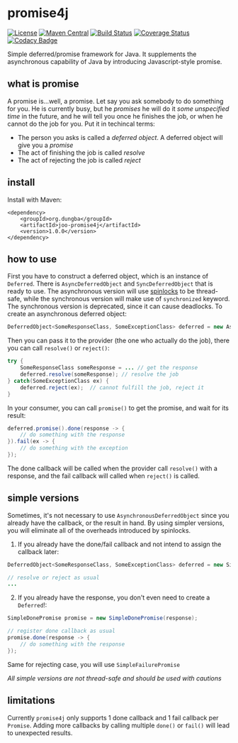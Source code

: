 # promise4j

[![License](https://img.shields.io/github/license/dungba88/promise4j.svg?maxAge=2592000)](LICENSE)
[![Maven Central](https://img.shields.io/maven-central/v/org.dungba/joo-promise4j.svg?maxAge=2592000)](http://mvnrepository.com/artifact/org.dungba/joo-promise4j)
[![Build Status](https://travis-ci.org/dungba88/promise4j.svg?branch=master)](https://travis-ci.org/dungba88/promise4j)
[![Coverage Status](https://coveralls.io/repos/github/dungba88/promise4j/badge.svg?branch=master)](https://coveralls.io/github/dungba88/promise4j?branch=master)
[![Codacy Badge](https://api.codacy.com/project/badge/Grade/e9ed4ade5bed42c5a711db92b5288ffc)](https://www.codacy.com/app/dungba88/promise4j?utm_source=github.com&amp;utm_medium=referral&amp;utm_content=dungba88/promise4j&amp;utm_campaign=Badge_Grade)

Simple deferred/promise framework for Java. It supplements the asynchronous capability of Java by introducing Javascript-style promise.

## what is promise

A promise is...well, a promise. Let say you ask somebody to do something for you. He is currently busy, but he *promises* he will do it *some unspecified time* in the future, and he will tell you once he finishes the job, or when he cannot do the job for you. Put it in techincal terms:

- The person you asks is called a *deferred object*. A deferred object will give you a *promise*
- The act of finishing the job is called *resolve*
- The act of rejecting the job is called *reject*

## install

Install with Maven:

```
<dependency>
    <groupId>org.dungba</groupId>
    <artifactId>joo-promise4j</artifactId>
    <version>1.0.0</version>
</dependency>
```

## how to use

First you have to construct a deferred object, which is an instance of `Deferred`. There is `AsyncDeferredObject` and `SyncDeferredObject` that is ready to use. The asynchronous version will use [spinlocks](https://en.wikipedia.org/wiki/Spinlock) to be thread-safe, while the synchronous version will make use of `synchronized` keyword. The synchronous version is deprecated, since it can cause deadlocks. To create an asynchronous deferred object:

```java
DeferredObject<SomeResponseClass, SomeExceptionClass> deferred = new AsyncDeferredObject<>();
```

Then you can pass it to the provider (the one who actually do the job), there you can call `resolve()` or `reject()`:

```java
try {
    SomeResponseClass someResponse = ... // get the response
    deferred.resolve(someResponse); // resolve the job
} catch(SomeExceptionClass ex) {
    deferred.reject(ex);  // cannot fulfill the job, reject it
}
```

In your consumer, you can call `promise()` to get the promise, and wait for its result:

```java
deferred.promise().done(response -> {
    // do something with the response
}).fail(ex -> {
    // do something with the exception
});
```

The done callback will be called when the provider call `resolve()` with a response, and the fail callback will called when `reject()` is called.

## simple versions

Sometimes, it's not necessary to use `AsynchronousDeferredObject` since you already have the callback, or the result in hand. By using simpler versions, you will eliminate all of the overheads introduced by spinlocks.

1. If you already have the done/fail callback and not intend to assign the callback later:

```java
DeferredObject<SomeResponseClass, SomeExceptionClass> deferred = new SimpleDeferredObject<>(doneCallback, failCallback);

// resolve or reject as usual
...
```

2. If you already have the response, you don't even need to create a `Deferred`!:

```java
SimpleDonePromise promise = new SimpleDonePromise(response);

// register done callback as usual
promise.done(response -> {
    // do something with the response
});
```

Same for rejecting case, you will use `SimpleFailurePromise`

*All simple versions are not thread-safe and should be used with cautions*

## limitations

Currently `promise4j` only supports 1 done callback and 1 fail callback per `Promise`. Adding more callbacks by calling multiple `done()` or `fail()` will lead to unexpected results.
